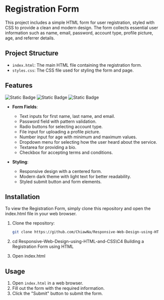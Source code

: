# Registration Form

This project includes a simple HTML form for user registration, styled with CSS to provide a clean and modern design. The form collects essential user information such as name, email, password, account type, profile picture, age, and referrer details.

## Project Structure

- `index.html`: The main HTML file containing the registration form.
- `styles.css`: The CSS file used for styling the form and page.

## Features

![Static Badge](https://img.shields.io/badge/HTML5-%23E34F26?style=for-the-badge&logo=HTML5&logoColor=white)
![Static Badge](https://img.shields.io/badge/CSS3-1572B6?style=for-the-badge&logo=CSS3&logoColor=white)
![Static Badge](https://img.shields.io/badge/freecodecamp-0A0A23?style=for-the-badge&logo=freecodecamp&logoColor=white)

- **Form Fields**: 
  - Text inputs for first name, last name, and email.
  - Password field with pattern validation.
  - Radio buttons for selecting account type.
  - File input for uploading a profile picture.
  - Number input for age with minimum and maximum values.
  - Dropdown menu for selecting how the user heard about the service.
  - Textarea for providing a bio.
  - Checkbox for accepting terms and conditions.

- **Styling**:
  - Responsive design with a centered form.
  - Modern dark theme with light text for better readability.
  - Styled submit button and form elements.

## Installation
To view the Registration Form, simply clone this repository and open the index.html file in your web browser.

1. Clone the repository:
   ```bash
   git clone https://github.com/ChiawNa/Responsive-Web-Design-using-HTML-and-CSS.git

2. cd Responsive-Web-Design-using-HTML-and-CSS\C4 Building a Registration Form using HTML
   
3. Open index.html

## Usage

1. Open `index.html` in a web browser.
2. Fill out the form with the required information.
3. Click the "Submit" button to submit the form.

